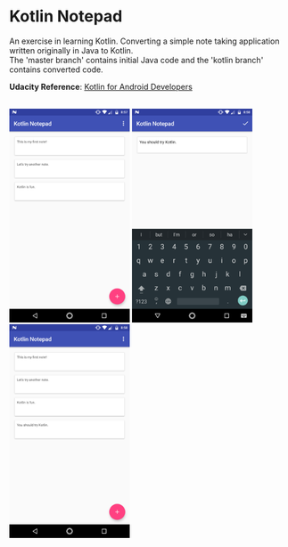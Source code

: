 # Kotlin Notepad

An exercise in learning Kotlin. Converting a simple note taking application written originally in Java to Kotlin.</br>
The 'master branch' contains initial Java code and the 'kotlin branch' contains converted code.</br>

**Udacity Reference**: [Kotlin for Android Developers](https://udacity.com/course/kotlin-for-android-developers--ud888)</br></br>

<img src="https://github.com/Shrreya/kotlin-notepad/blob/kotlin/screenshots/1.png" width="216" height="384" /> <img src="https://github.com/Shrreya/kotlin-notepad/blob/kotlin/screenshots/2.png" width="216" height="384" /> <img src="https://github.com/Shrreya/kotlin-notepad/blob/kotlin/screenshots/3.png" width="216" height="384" /> </br>
